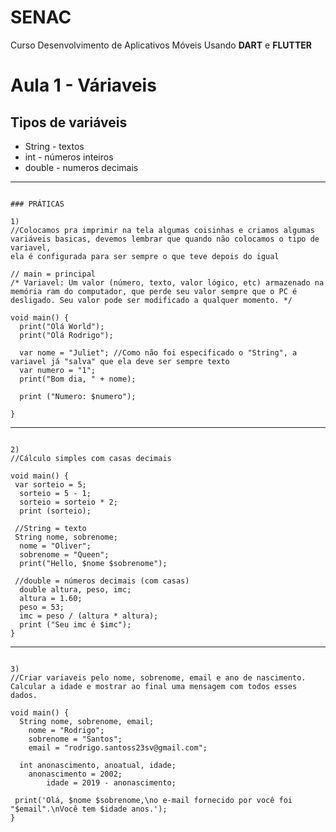 # SENAC
Curso Desenvolvimento de Aplicativos Móveis
Usando **DART** e **FLUTTER**

# Aula 1 - Váriaveis

## Tipos de variáveis
- String - textos
- int - números inteiros
- double - numeros decimais


----------------------------------------------------------------------------------------------------------------------------------------

```

### PRÁTICAS

1)
//Colocamos pra imprimir na tela algumas coisinhas e criamos algumas variáveis basicas, devemos lembrar que quando não colocamos o tipo de variavel,
ela é configurada para ser sempre o que teve depois do igual

// main = principal
/* Variavel: Um valor (número, texto, valor lógico, etc) armazenado na memória ram do computador, que perde seu valor sempre que o PC é desligado. Seu valor pode ser modificado a qualquer momento. */

void main() {
  print("Olá World");
  print("Olá Rodrigo");
  
  var nome = "Juliet"; //Como não foi especificado o "String", a variavel já "salva" que ela deve ser sempre texto
  var numero = "1";
  print("Bom dia, " + nome);
  
  print ("Numero: $numero");
  
}

```

------------------------------------------------------------

```

2)
//Cálculo simples com casas decimais

void main() {
 var sorteio = 5;
  sorteio = 5 - 1;
  sorteio = sorteio * 2;
  print (sorteio);
  
 //String = texto
 String nome, sobrenome;
  nome = "Oliver";
  sobrenome = "Queen";
  print("Hello, $nome $sobrenome");
  
 //double = números decimais (com casas)
  double altura, peso, imc;
  altura = 1.60;
  peso = 53;
  imc = peso / (altura * altura);
  print ("Seu imc é $imc");
}

```

------------------------------------------------------------

```

3)
//Criar variaveis pelo nome, sobrenome, email e ano de nascimento. Calcular a idade e mostrar ao final uma mensagem com todos esses dados.

void main() {
  String nome, sobrenome, email;
    nome = "Rodrigo";
  	sobrenome = "Santos";
  	email = "rodrigo.santoss23sv@gmail.com";
      
  int anonascimento, anoatual, idade;
    anonascimento = 2002;
 		idade = 2019 - anonascimento;
 
 print('Olá, $nome $sobrenome,\no e-mail fornecido por você foi "$email".\nVocê tem $idade anos.');
}

```
